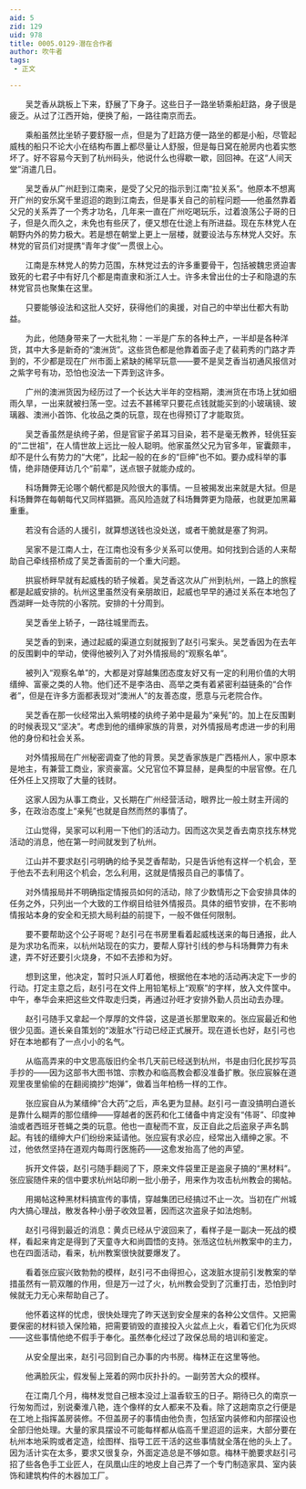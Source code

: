 ```yaml
---
aid: 5
zid: 129
uid: 978
title: 0005.0129-潜在合作者
author: 吹牛者
tags: 
 - 正文

---
```




　　吴芝香从跳板上下来，舒展了下身子。这些日子一路坐轿乘船赶路，身子很是疲乏。从过了江西开始，便换了船，一路往南京而去。

　　乘船虽然比坐轿子要舒服一点，但是为了赶路方便一路坐的都是小船，尽管起威栈的船只不论大小在结构布置上都尽量让人舒服，但是每日窝在舱房内也着实憋坏了。好不容易今天到了杭州码头，他说什么也得歇一歇，回回神。在这“人间天堂”消遣几日。

　　吴芝香从广州赶到江南来，是受了父兄的指示到江南“拉关系”。他原本不想离开广州的安乐窝千里迢迢的跑到江南去，但是事关自己的前程问题——他虽然靠着父兄的关系弄了一个秀才功名，几年来一直在广州吃喝玩乐，过着浪荡公子哥的日子，但是久而久之，未免也有些厌了，便又想在仕途上有所进益。现在东林党人在朝野内外的势力极大。若是想在朝堂上更上一层楼，就要设法与东林党人交好。东林党的官员们对提携“青年才俊”一贯很上心。

　　江南是东林党人的势力范围，东林党过去的许多重要骨干，包括被魏忠贤迫害致死的七君子中有好几个都是南直隶和浙江人士。许多未曾出仕的士子和隐退的东林党官员也聚集在这里。

　　只要能够设法和这批人交好，获得他们的奥援，对自己的中举出仕都大有助益。

　　为此，他随身带来了一大批礼物：一半是广东的各种土产，一半却是各种洋货，其中大多是新奇的“澳洲货”。这些货色都是他靠着面子走了裴莉秀的门路才弄到的，不少都是现在广州市面上紧缺的稀罕玩意——要不是吴芝香当初通风报信对之紫字号有功，恐怕也没法一下弄到这许多。

　　广州的澳洲货因为经历过了一个长达大半年的空档期，澳洲货在市场上犹如细雨久旱，一出来就被扫荡一空。过去不甚稀罕只要花点钱就能买到的小玻璃镜、玻璃器、澳洲小首饰、化妆品之类的玩意，现在也得预订了才能取货。

　　吴芝香虽然是纨绔子弟，但是官宦子弟耳习目染，若不是毫无教养，轻佻狂妄的“二世祖”，在人情世故上远比一般人聪明。他家虽然父兄为官多年，宦囊颇丰，却不是什么有势力的“大佬”，比起一般的在乡的“巨绅”也不如。要办成科举的事情，绝非随便拜访几个“前辈”，送点银子就能办成的。

　　科场舞弊无论哪个朝代都是风险很大的事情。一旦被揭发出来就是大狱。但是科场舞弊在每朝每代又同样猖獗。高风险造就了科场舞弊更为隐蔽，也就更加黑幕重重。

　　若没有合适的人援引，就算想送钱也没处送，或者干脆就是塞了狗洞。

　　吴家不是江南人士，在江南也没有多少关系可以使用。如何找到合适的人来帮助自己牵线搭桥成了吴芝香面前的一个重大问题。

　　拱宸桥畔早就有起威栈的轿子候着。吴芝香这次从广州到杭州，一路上的旅程都是起威安排的。杭州这里虽然没有亲朋故旧，起威也早早的通过关系在本地包了西湖畔一处寺院的小客院。安排的十分周到。

　　吴芝香坐上轿子，一路往城里而去。

　　吴芝香的到来，通过起威的渠道立刻就报到了赵引弓案头。吴芝香因为在去年的反围剿中的举动，使得他被列入了对外情报局的“观察名单”。

　　被列入“观察名单”的，大都是对穿越集团态度友好又有一定的利用价值的大明缙绅、富豪之类的人物。他们还不是李洛由、高举之类有着紧密利益链条的“合作者”，但是在许多方面都表现对“澳洲人”的友善态度，愿意与元老院合作。

　　吴芝香在那一伙经常出入紫明楼的纨绔子弟中是最为“亲髡”的。加上在反围剿的时候表现又“坚决”。考虑到他的缙绅家族的背景，对外情报局考虑进一步的利用他的身份和社会关系。

　　对外情报局在广州秘密调查了他的背景。吴芝香家族是广西梧州人，家中原本是地主，有兼营工商业，家资豪富。父兄官位不算显赫，是典型的中层官僚。在几任外任上又捞取了大量的钱财。

　　这家人因为从事工商业，又长期在广州经营活动，眼界比一般土财主开阔的多，在政治态度上“亲髡”也就是自然而然的事情了。

　　江山觉得，吴家可以利用一下他们的活动力。因而这次吴芝香去南京找东林党活动的消息，他在第一时间就发到了杭州。

　　江山并不要求赵引弓明确的给予吴芝香帮助，只是告诉他有这样一个机会，至于他去不去利用这个机会，怎么利用，这就是情报员自己的事情了。

　　对外情报局并不明确指定情报员如何的活动，除了少数情形之下会安排具体的任务之外，只列出一个大致的工作纲目给驻外情报员。具体的细节安排，在不影响情报站本身的安全和无损大局利益的前提下，一般不做任何限制。

　　要不要帮助这个公子哥呢？赵引弓在书房里看着起威栈送来的每日通报，此人是为求功名而来，以杭州站现在的实力，要帮人穿针引线的参与科场舞弊力有未逮，弄不好还要引火烧身，不如不去掺和为好。

　　想到这里，他决定，暂时只派人盯着他，根据他在本地的活动再决定下一步的行动。打定主意之后，赵引弓在文件上用铅笔标上“观察”的字样，放入文件筐中。中午，奉华会来把这些文件取走归类，再通过孙旺才安排外勤人员出动去办理。

　　赵引弓随手又拿起一个厚厚的文件袋，这是道长那里取来的。张应宸最近和他很少见面。道长亲自策划的“泼脏水”行动已经正式展开。现在道长也好，赵引弓也好在本地都有了一点小小的名气。

　　从临高弄来的中文思高版旧约全书几天前已经送到杭州，书是由归化民抄写员手抄的——因为这部书大图书馆、宗教办和临高教会都没准备扩散。张应宸躲在道观里夜里偷偷的在翻阅摘抄“炮弹”，做着当年柏杨一样的工作。

　　张应宸自从为某缙绅“合大药”之后，声名更为显赫。赵引弓一直没搞明白道长是靠什么糊弄的那位缙绅——穿越者的医药和化工储备中肯定没有“伟哥”、印度神油或者西班牙苍蝇之类的玩意。他也一直秘而不宣，反正自此之后盗泉子声名鹊起。有钱的缙绅大户们纷纷来延请他。张应宸有求必应，经常出入缙绅之家。不过，他依然坚持在道观内每周行医施药——这愈发抬高了他的声望。

　　拆开文件袋，赵引弓随手翻阅了下，原来文件袋里正是盗泉子搞的“黑材料”。张应宸随件来的信中要求杭州站印刷一批小册子，用来作为攻击杭州教会的揭帖。

　　用揭帖这种黑材料搞宣传的事情，穿越集团已经搞过不止一次。当初在广州城内大搞心理战，散发各种小册子收效显著，因而这次盗泉子如法炮制。

　　赵引弓得到最近的消息：黄贞已经从宁波回来了，看样子是一副决一死战的模样，看起来肯定是得到了天童寺大和尚圆悟的支持。张湉这位杭州教案中的主力，也在四面活动，看来，杭州教案很快就要爆发了。

　　看着张应宸兴致勃勃的模样，赵引弓不由得担心，这泼脏水提前引发教案的举措虽然有一箭双雕的作用，但是万一过了火，杭州教会受到了沉重打击，恐怕到时候就无力无心来帮助自己了。

　　他怀着这样的忧虑，很快处理完了昨天送到安全屋来的各种公文信件。又把需要保密的材料锁入保险箱，把需要销毁的直接投入火盆点上火，看着它们化为灰烬——这些事情他绝不假手于奉化。虽然奉化经过了政保总局的培训和鉴定。

　　从安全屋出来，赵引弓回到自己办事的内书房。梅林正在这里等他。

　　他满脸灰尘，假发髻上笼着的网巾灰扑扑的。一副劳苦大众的模样。

　　在江南几个月，梅林发觉自己根本没过上温香软玉的日子。期待已久的南京一行匆匆而过，别说秦淮八艳，连个像样的女人都来不及看。除了这趟南京之行便是在工地上指挥盖房装修。不但盖房子的事情由他负责，包括室内装修和内部摆设也全部归他处理。大量的家具摆设不可能每样都从临高千里迢迢的运来，大部分要在杭州本地采购或者定造，绘图样、指导工匠干活的这些事情就全落在他的头上了。因为活计实在太多，要求又很复杂，外面定造总是不够如意。梅林干脆要求赵引弓招了些各色手工业匠人，在凤凰山庄的地皮上自己弄了一个专门制造家具、室内装饰和建筑构件的木器加工厂。


